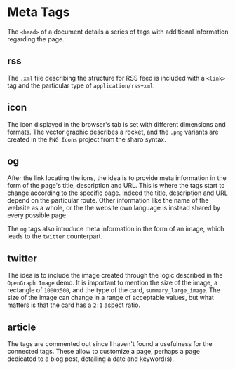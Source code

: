 # Meta Tags

The `<head>` of a document details a series of tags with additional information regarding the page.

## rss

The `.xml` file describing the structure for RSS feed is included with a `<link>` tag and the particular type of `application/rss+xml`.

## icon

The icon displayed in the browser's tab is set with different dimensions and formats. The vector graphic describes a rocket, and the `.png` variants are created in the `PNG Icons` project from the sharo syntax.

## og

After the link locating the ions, the idea is to provide meta information in the form of the page's title, description and URL. This is where the tags start to change according to the specific page. Indeed the title, description and URL depend on the particular route. Other information like the name of the website as a whole, or the the website own language is instead shared by every possible page.

The `og` tags also introduce meta information in the form of an image, which leads to the `twitter` counterpart.

## twitter

The idea is to include the image created through the logic described in the `OpenGraph Image` demo. It is important to mention the size of the image, a rectangle of `1000x500`, and the type of the card, `summary_large_image`. The size of the image can change in a range of acceptable values, but what matters is that the card has a `2:1` aspect ratio.

## article

The tags are commented out since I haven't found a usefulness for the connected tags. These allow to customize a page, perhaps a page dedicated to a blog post, detailing a date and keyword(s).
